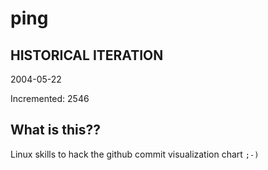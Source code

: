 # ping

## HISTORICAL ITERATION
2004-05-22

Incremented: 2546

## What is this?? 
Linux skills to hack the github commit visualization chart `;-)`
